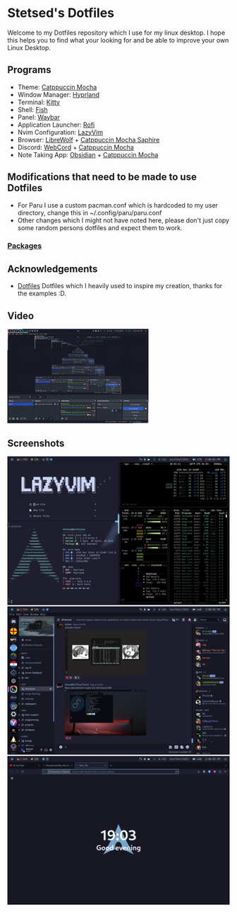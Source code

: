 
# Stetsed's Dotfiles

Welcome to my Dotfiles repository which I use for my linux desktop. I hope this helps you to find what your looking for and be able to improve your own Linux Desktop.

## Programs

- Theme: [Catppuccin Mocha](https://github.com/catppuccin/catppuccin)
- Window Manager: [Hyprland](https://github.com/hyprwm/Hyprland)
- Terminal: [Kitty](https://github.com/kovidgoyal/kitty)
- Shell: [Fish](https://github.com/fish-shell/fish-shell)
- Panel: [Waybar](https://aur.archlinux.org/packages/waybar-hyprland-git)
- Application Launcher: [Rofi](https://github.com/davatorium/rofi)
- Nvim Configuration: [LazyVim](https://github.com/LazyVim/LazyVim)
- Browser: [LibreWolf](https://librewolf.net/) + [Catppuccin Mocha Saphire](https://github.com/catppuccin/firefox/releases/download/old/catppuccin_mocha_sapphire.xpi)
- Discord: [WebCord](https://github.com/SpacingBat3/WebCord) + [Catppuccin Mocha](https://github.com/catppuccin/discord)
- Note Taking App: [Obsidian](https://obsidian.md/) + [Catppuccin Mocha](https://github.com/catppuccin/obsidian)

## Modifications that need to be made to use Dotfiles

- For Paru I use a custom pacman.conf which is hardcoded to my user directory, change this in ~/.config/paru/paru.conf
- Other changes which I might not have noted here, please don't just copy some random persons dotfiles and expect them to work.

### [Packages](https://github.com/Stetsed/.dotfiles/blob/main/.packages.list)

## Acknowledgements

 - [Dotfiles](https://github.com/linuxmobile/hyprland-dots) Dotfiles which I heavily used to inspire my creation, thanks for the examples :D.

## Video

![/.bin/show/video1.gif](/.bin/show/video1.gif)

## Screenshots
![/.bin/show/screenshot1.png](/.bin/show/screenshot1.png)
![/.bin/show/screenshot2.png](/.bin/show/screenshot2.png)
![/.bin/show/screenshot3.png](/.bin/show/screenshot3.png)
